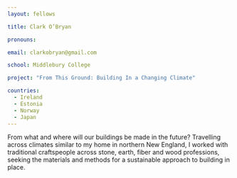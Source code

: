 ```yaml
---
layout: fellows

title: Clark O’Bryan

pronouns: 

email: clarkobryan@gmail.com

school: Middlebury College

project: "From This Ground: Building In a Changing Climate"

countries:
  - Ireland
  - Estonia
  - Norway
  - Japan
---
```


From what and where will our buildings be made in the future? Travelling across climates similar to my home in northern New England, I worked with traditional craftspeople across stone, earth, fiber and wood professions, seeking the materials and methods for a sustainable approach to building in place.